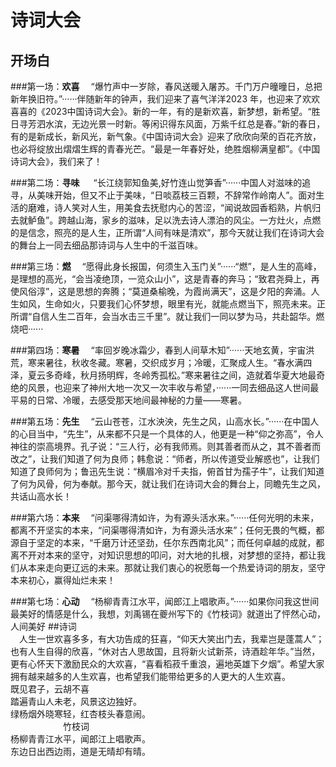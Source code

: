 # 诗词大会
## 开场白
###第一场：**欢喜**
&emsp;“爆竹声中一岁除，春风送暖入屠苏。千门万户曈曈日，总把新年换旧符。”······伴随新年的钟声，我们迎来了喜气洋洋2023 年，也迎来了欢欢喜喜的《2023中国诗词大会》。新的一年，有的是新欢喜，新梦想，新希望。“胜日寻芳泗水滨，无边光景一时新。等闲识得东风面，万紫千红总是春。”新的春日，有的是新成长，新风光，新气象。《中国诗词大会》迎来了欣欣向荣的百花齐放，也必将绽放出熠熠生辉的青春光芒。“最是一年春好处，绝胜烟柳满皇都”。《中国诗词大会》，我们来了！


###第二场：**寻味**
&emsp; “长江绕郭知鱼美,好竹连山觉笋香”······中国人对滋味的追寻，从美味开始，但又不止于美味，“日啖荔枝三百颗，不辞常作岭南人”。面对生活的磨难，诗人笑对人生，用美食去抚慰内心的苦涩，“闻说故园香稻熟，片帆归去就鲈鱼”。跨越山海，家乡的滋味，足以洗去诗人漂泊的风尘。一方灶火，点燃的是信念，照亮的是人生，正所谓“人间有味是清欢”，那今天就让我们在诗词大会的舞台上一同去细品那诗词与人生中的千滋百味。


###第三场：**燃**
&emsp;“愿得此身长报国，何须生入玉门关”······“燃”，是人生的高峰，是理想的高光，“会当凌绝顶，一览众山小”，这是青春的奔马；“致君尧舜上，再使风俗淳”，这是思想的奔腾；“莫道桑榆晚，为霞尚满天”，这是夕阳的奔涌。人生如风，生命如火，只要我们心怀梦想，眼里有光，就能点燃当下，照亮未来。正所谓“自信人生二百年，会当水击三千里”。就让我们一同以梦为马，共赴韶华。燃烧吧······

###第四场：**寒暑**
&emsp;“率回岁晚冰霜少，春到人间草木知”······天地玄黄，宇宙洪荒，寒来暑往，秋收冬藏。寒暑，交织成岁月；冷暖，汇聚成人生。“春水满四泽，夏云多奇峰，秋月扬明辉，冬岭秀孤松。”寒来暑往之间，造就着华夏大地最奇绝的风景，也迎来了神州大地一次又一次丰收与希望，······一同去细品这人世间最平易的日常、冷暖，去感受那天地间最神秘的力量——寒暑。

###第五场：**先生**
&emsp;“云山苍苍，江水泱泱，先生之风，山高水长。”······在中国人的心目当中，“先生”，从来都不只是一个具体的人，他更是一种“仰之弥高”，令人神往的崇高境界。孔子说：“三人行，必有我师焉。则其善者而从之，其不善者而改之”，让我们知道了何为良师；韩愈说：“师者，所以传道受业解惑也”，让我们知道了良师何为；鲁迅先生说：“横眉冷对千夫指，俯首甘为孺子牛”，让我们知道了何为风骨，何为奉献。那今天，就让我们在诗词大会的舞台上，同瞻先生之风，共话山高水长！

###第六场：**本来**
&emsp;“问渠哪得清如许，为有源头活水来。”······任何光明的未来，都离不开坚实的本来，“问渠哪得清如许，为有源头活水来”；任何无畏的气概，都源自于坚定的本来，“千磨万计还坚劲，任尔东西南北风”；而任何卓越的成就，都离不开对本来的坚守，对知识思想的叩问，对大地的扎根，对梦想的坚持，都让我们从本来走向更辽远的未来。那就让我们衷心的祝愿每一个热爱诗词的朋友，坚守本来初心，赢得灿烂未来！

###第七场：**心动**
&emsp;“杨柳青青江水平，闻郎江上唱歌声。”······如果你问我这世间最美好的情感是什么，我想，刘禹锡在夔州写下的《竹枝词》就道出了怦然心动，人间美好
##诗词
<br>&emsp;人生一世欢喜多多，有大功告成的狂喜，“仰天大笑出门去，我辈岂是蓬蒿人”；也有人生自得的欣喜，“休对古人思故国，且将新火试新茶，诗酒趁年华。”当然，更有心怀天下激励民众的大欢喜，“喜看稻菽千重浪，遍地英雄下夕烟”。希望大家拥有越来越多的人生欢喜，也希望我们能带给更多的人更大的人生欢喜。
<br>  既见君子，云胡不喜    <br> 踏遍青山人未老，风景这边独好。 <br>绿杨烟外晓寒轻，红杏枝头春意闹。
<br>&emsp;&emsp;&emsp;&emsp;&emsp;&emsp;竹枝词
<br>杨柳青青江水平，闻郎江上唱歌声。
<br>东边日出西边雨，道是无晴却有晴。
